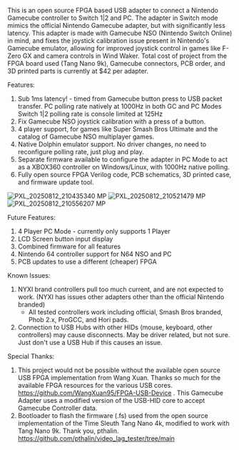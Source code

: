This is an open source FPGA based USB adapter to connect a Nintendo Gamecube controller to Switch 1|2 and PC. The adapter in Switch mode mimics the official Nintendo Gamecube adapter, but with significantly less latency. This adapter is made with Gamecube NSO (Nintendo Switch Online) in mind, and fixes the joystick calibration issue present in Nintendo's Gamecube emulator, allowing for improved joystick control in games like F-Zero GX and camera controls in Wind Waker. Total cost of project from the FPGA board used (Tang Nano 9k), Gamecube connectors, PCB order, and 3D printed parts is currently at $42 per adapter.

Features: <br>
1. Sub 1ms latency! - timed from Gamecube button press to USB packet transfer.
     PC polling rate natively at 1000Hz in both GC and PC Modes <br>     Switch 1|2 polling rate is console limited at 125Hz
3. Fix Gamecube NSO joystick calibration with a press of a button. 
4. 4 player support, for games like Super Smash Bros Ultimate and the catalog of Gamecube NSO multiplayer games.
5. Native Dolphin emulator support. No driver changes, no need to reconfigure polling rate, just plug and play.
6. Separate firmware available to configure the adapter in PC Mode to act as a XBOX360 controller on Windows/Linux, with 1000Hz native polling.
7. Fully open source FPGA Verilog code, PCB schematics, 3D printed case, and firmware update tool.
   
![PXL_20250812_210435340 MP](https://github.com/user-attachments/assets/6a2e6cdd-a9af-49cd-94a5-abf7ec3f653b)
![PXL_20250812_210521479 MP](https://github.com/user-attachments/assets/0defaece-58ec-45e0-8d86-69b8bbf838ce)
![PXL_20250812_210556207 MP](https://github.com/user-attachments/assets/4f49512a-7d50-471b-9d27-b3cb9da89b82)

Future Features: <br>
1. 4 Player PC Mode - currently only supports 1 Player
2. LCD Screen button input display
3. Combined firmware for all features
4. Nintendo 64 controller support for N64 NSO and PC
5. PCB updates to use a different (cheaper) FPGA

Known Issues: <br>
1. NYXI brand controllers pull too much current, and are not expected to work. (NYXI has issues other adapters other than the official Nintendo branded)
     - All tested controllers work including official, Smash Bros branded, Phob 2.x, ProGCC, and Hori pads.
2. Connection to USB Hubs with other HIDs (mouse, keyboard, other controllers) may cause disconnects. May be driver related, but not sure. Just don't use a USB Hub if this causes an issue.

Special Thanks: <br>
1. This project would not be possible without the available open source USB FPGA implementation from Wang Xuan. Thanks so much for the available FPGA resources for the various USB cores.                     https://github.com/WangXuan95/FPGA-USB-Device . This Gamecube Adapter uses a modified version of the USB-HID core to accept Gamecube Controller data. <br>
2. Bootloader to flash the firmware (.fs) used from the open source implementation of the Time Sleuth Tang Nano 4k, modified to work with Tang Nano 9k. Thank you, pthalin.                     https://github.com/pthalin/video_lag_tester/tree/main <br>
